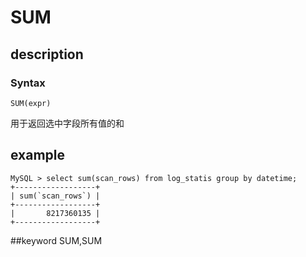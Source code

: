 # SUM
## description
### Syntax

`SUM(expr)`


用于返回选中字段所有值的和

## example
```
MySQL > select sum(scan_rows) from log_statis group by datetime;
+------------------+
| sum(`scan_rows`) |
+------------------+
|       8217360135 |
+------------------+
```
##keyword
SUM,SUM
